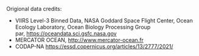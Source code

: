 Origional data credits:
- VIIRS Level-3 Binned Data, NASA Goddard Space Flight Center, Ocean Ecology Laboratory, Ocean Biology Processing Group    
par, https://oceandata.sci.gsfc.nasa.gov
- MERCATOR OCEAN, http://www.mercator-ocean.fr  
- CODAP-NA https://essd.copernicus.org/articles/13/2777/2021/
